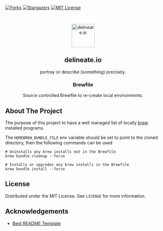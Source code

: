 [![Forks][forks-shield]][forks-url]
[![Stargazers][stars-shield]][stars-url]
[![MIT License][license-shield]][license-url]

<!-- PROJECT LOGO -->
<br />
<p align="center">
  <img alt="delineate.io" src="https://github.com/delineateio/.github/blob/master/assets/logo.png?raw=true" height="75" />
  <h2 align="center">delineate.io</h2>
  <p align="center">portray or describe (something) precisely.</p>

  <h3 align="center">Brewfile</h3>

  <p align="center">
    Source controlled Brewfile to re-create local environments.
  </p>
</p>

<!-- ABOUT THE PROJECT -->
## About The Project

The purpose of this project to have a well managed list of locally [brew](https://brew.sh/) installed programs.

The `HOMEBREW_BUNDLE_FILE` env variable should be set to point to the cloned directory, then the following commands can be used

```shell
# Uninstalls any brew installs not in the Brewfile
brew bundle cleanup --force

# Installs or upgrades any brew installs in the Brewfile
brew bundle install --force
```

<!-- LICENSE -->
## License

Distributed under the MIT License. See `LICENSE` for more information.

<!-- ACKNOWLEDGEMENTS -->
## Acknowledgements

* [Best README Template](https://github.com/othneildrew/Best-README-Template)

<!-- MARKDOWN LINKS & IMAGES -->
<!-- https://www.markdownguide.org/basic-syntax/#reference-style-links -->

[forks-shield]: https://img.shields.io/github/forks/delineateio/oss-template.svg?style=for-the-badge&logo=github
[forks-url]: https://github.com/delineateio/oss-template/network/members
[stars-shield]: https://img.shields.io/github/stars/delineateio/oss-template.svg?style=for-the-badge&logo=github
[stars-url]: https://github.com/delineateio/oss-template/stargazers
[license-shield]: https://img.shields.io/github/license/delineateio/oss-template.svg?style=for-the-badge&logo=github
[license-url]: https://github.com/delineateio/oss-template/blob/master/LICENSE
